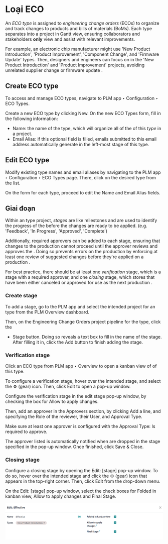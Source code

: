# Loại ECO

An *ECO type* is assigned to *engineering change orders* (ECOs) to organize and track changes to
products and bills of materials (BoMs). Each  type separates  into a project in Gantt
view, ensuring collaborators and stakeholders **only** view and assist with relevant 
improvements.

For example, an electronic chip manufacturer might use 'New Product Introduction', 'Product
Improvement', 'Component Change', and 'Firmware Update'  types. Then, designers and engineers
can focus on  in the 'New Product Introduction' and 'Product Improvement' projects, avoiding
unrelated supplier change or firmware update .

## Create ECO type

To access and manage ECO types, navigate to PLM app ‣ Configuration ‣ ECO
Types.

Create a new ECO type by clicking New. On the new ECO Types form, fill in
the following information:

- Name: the name of the  type, which will organize all of the  of this *type*
  in a project.
- Email Alias: if this optional field is filled, emails submitted to this email address
  automatically generate  in the left-most stage of this  type.

## Edit ECO type

Modify existing  type names and email aliases by navigating to the PLM app ‣
Configuration ‣ ECO Types page. There, click on the desired  type from the list.

On the form for each  type, proceed to edit the Name and Email Alias
fields.

<a id="plm-eco-stage-config"></a>

## Giai đoạn

Within an  type project, *stages* are like milestones and are used to identify the progress of
the  before the changes are ready to be applied. (e.g. 'Feedback', 'In Progress', 'Approved',
'Complete')

Additionally, required approvers can be added to each stage, ensuring that changes to the production
 cannot proceed until the approver reviews and approves the . Doing so prevents errors on
the production  by enforcing at least one review of suggested changes before they're applied on
a production .

For best practice, there should be at least one *verification* stage, which is a stage with a
required approver, and one *closing* stage, which stores  that have been either canceled or
approved for use as the next production .

### Create stage

To add a stage, go to the PLM app and select the intended project for an  type
from the PLM Overview dashboard.

Then, on the Engineering Change Orders project pipeline for the  type, click the
+ Stage button. Doing so reveals a text box to fill in the name of the stage. After
filling it in, click the Add button to finish adding the stage.

### Verification stage

Click an ECO type from PLM app ‣ Overview to open a kanban view of  of this
type.

To configure a verification stage, hover over the intended stage, and select the ⚙️
(gear) icon. Then, click Edit to open a pop-up window.

Configure the verification stage in the edit stage pop-up window, by checking the box for
Allow to apply changes.

Then, add an approver in the Approvers section, by clicking Add a line, and
specifying the Role of the reviewer, their User, and Approval
Type.

Make sure at least one approver is configured with the Approval Type: Is
required to approve.

The approver listed is automatically notified when  are dropped in the stage specified in the
pop-up window. Once finished, click Save & Close.

### Closing stage

Configure a closing stage by opening the Edit: [stage] pop-up window. To do so, hover
over the intended stage and click the ⚙️ (gear) icon that appears in the top-right
corner. Then, click Edit from the drop-down menu.

On the Edit: [stage] pop-up window, select the check boxes for Folded in
kanban view, Allow to apply changes and Final Stage.

![Show configurations of the closing stage.](../../../../.gitbook/assets/closing-stage.png)
